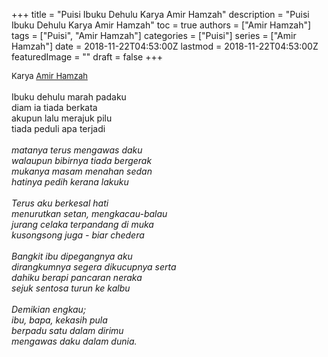 +++
title = "Puisi Ibuku Dehulu Karya Amir Hamzah"
description = "Puisi Ibuku Dehulu Karya Amir Hamzah"
toc = true
authors = ["Amir Hamzah"]
tags = ["Puisi", "Amir Hamzah"]
categories = ["Puisi"]
series = ["Amir Hamzah"]
date = 2018-11-22T04:53:00Z
lastmod = 2018-11-22T04:53:00Z
featuredImage = ""
draft = false
+++

<div style="text-align: justify;">
<div style="font-size: small;">Karya <a href="/authors/amir-hamzah/" target="_blank">Amir Hamzah</a></div><br />
Ibuku dehulu marah padaku<br />diam ia tiada berkata<br />akupun lalu merajuk pilu<br />tiada peduli apa terjadi</i><br /><br /><i>matanya terus mengawas daku<br />walaupun bibirnya tiada bergerak<br />mukanya masam menahan sedan<br />hatinya pedih kerana lakuku</i><br /><br /><i>Terus aku berkesal hati<br />menurutkan setan, mengkacau-balau<br />jurang celaka terpandang di muka<br />kusongsong juga - biar chedera</i><br /><br /><i>Bangkit ibu dipegangnya aku<br />dirangkumnya segera dikucupnya serta<br />dahiku berapi pancaran neraka<br />sejuk sentosa turun ke kalbu</i><br /><br /><i>Demikian engkau;<br />ibu, bapa, kekasih pula<br />berpadu satu dalam dirimu<br />mengawas daku dalam dunia.</div>
